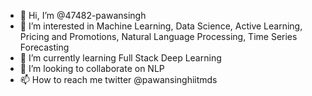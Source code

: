 - 👋 Hi, I’m @47482-pawansingh
- 👀 I’m interested in Machine Learning, Data Science, Active Learning, Pricing and Promotions, Natural Language Processing, Time Series Forecasting
- 🌱 I’m currently learning Full Stack Deep Learning
- 💞️ I’m looking to collaborate on NLP
- 📫 How to reach me twitter @pawansinghiitmds

<!---
47482-pawansingh/47482-pawansingh is a ✨ special ✨ repository because its `README.md` (this file) appears on your GitHub profile.
You can click the Preview link to take a look at your changes.
--->
